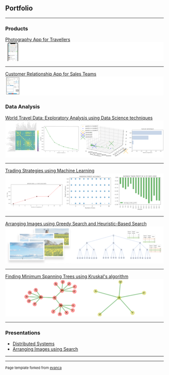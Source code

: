 ## Portfolio

---

### Products

[Photography App for Travellers](https://abien1.github.io/photo)
<img src="images/travel_app_thumbnail.png?raw=true"/>

---

[Customer Relationship App for Sales Teams](https://abien1.github.io/crm)
<img src="images/sales_app_thumbnail.png?raw=true"/>
### Data Analysis

[World Travel Data: Exploratory Analysis using Data Science techniques](https://github.com/abien1/Data-Analysis/tree/main/Data-Science)
<img src="images/world_development_indicators.png?raw=true"/>

---
[Trading Strategies using Machine Learning](https://github.com/abien1/Data-Analysis/tree/main/Machine-Learning)
<img src="images/trading_strategies.png?raw=true"/>

---
[Arranging Images using Greedy Search and Heuristic-Based Search](https://github.com/abien1/Data-Analysis/tree/main/Classical-AI)
<img src="images/arranging_images.png?raw=true"/>

---

[Finding Minimum Spanning Trees using Kruskal's algorithm](https://github.com/abien1/Data-Analysis/tree/main/Tree-and-Graph-Search)
<img src="images/minimum_spanning_trees.png?raw=true"/>

---


### Presentations

- [Distributed Systems](http://example.com/)
- [Arranging Images using Search](http://example.com/)

---




---
<p style="font-size:11px">Page template forked from <a href="https://github.com/evanca/quick-portfolio">evanca</a></p>
<!-- Remove above link if you don't want to attibute -->
